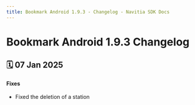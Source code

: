 ```yaml
---
title: Bookmark Android 1.9.3 - Changelog - Navitia SDK Docs
---
```


# Bookmark Android 1.9.3 Changelog

<h2>🗓 07 Jan 2025</h2>

#### Fixes
- Fixed the deletion of a station
